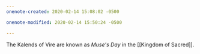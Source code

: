```yaml
---
onenote-created: 2020-02-14 15:08:02 -0500

onenote-modified: 2020-02-14 15:50:24 -0500

---
```


The Kalends of Vire are known as *Muse's Day* in the [[Kingdom of Sacred]].
